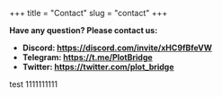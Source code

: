 +++
title = "Contact"
slug = "contact"
+++

<b>Have any question? Please contact us:

- Discord: https://discord.com/invite/xHC9fBfeVW
- Telegram: https://t.me/PlotBridge
- Twitter: https://twitter.com/plot_bridge</b>

test 1111111111

